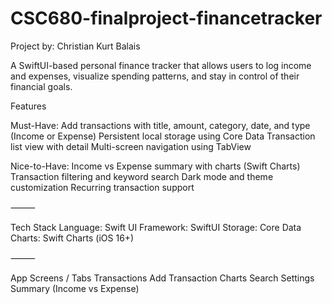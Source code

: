 # CSC680-finalproject-financetracker
Project by: Christian Kurt Balais

A SwiftUI-based personal finance tracker that allows users to log income and expenses, 
visualize spending patterns, and stay in control of their financial goals.

Features

Must-Have:
Add transactions with title, amount, category, date, and type (Income or Expense)
Persistent local storage using Core Data
Transaction list view with detail
Multi-screen navigation using TabView

Nice-to-Have:
Income vs Expense summary with charts (Swift Charts)
Transaction filtering and keyword search
Dark mode and theme customization
Recurring transaction support

⸻

Tech Stack
Language: Swift
UI Framework: SwiftUI
Storage: Core Data
Charts: Swift Charts (iOS 16+)

⸻

App Screens / Tabs
Transactions
Add Transaction
Charts
Search
Settings
Summary (Income vs Expense)
